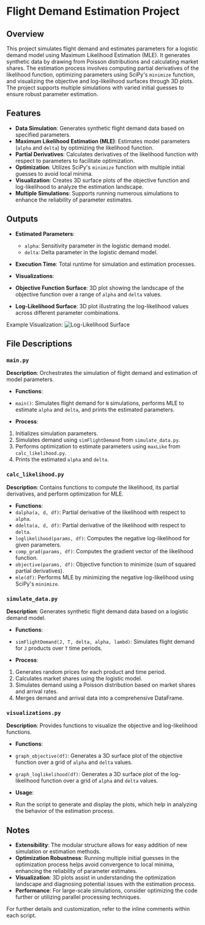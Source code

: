 # Flight Demand Estimation Project

## Overview
This project simulates flight demand and estimates parameters for a logistic demand model using Maximum Likelihood Estimation (MLE). It generates synthetic data by drawing from Poisson distributions and calculating market shares. The estimation process involves computing partial derivatives of the likelihood function, optimizing parameters using SciPy's `minimize` function, and visualizing the objective and log-likelihood surfaces through 3D plots. The project supports multiple simulations with varied initial guesses to ensure robust parameter estimation.

## Features
- **Data Simulation**: Generates synthetic flight demand data based on specified parameters.
- **Maximum Likelihood Estimation (MLE)**: Estimates model parameters (`alpha` and `delta`) by optimizing the likelihood function.
- **Partial Derivatives**: Calculates derivatives of the likelihood function with respect to parameters to facilitate optimization.
- **Optimization**: Utilizes SciPy's `minimize` function with multiple initial guesses to avoid local minima.
- **Visualization**: Creates 3D surface plots of the objective function and log-likelihood to analyze the estimation landscape.
- **Multiple Simulations**: Supports running numerous simulations to enhance the reliability of parameter estimates.

## Outputs
- **Estimated Parameters**:
  - `alpha`: Sensitivity parameter in the logistic demand model.
  - `delta`: Delta parameter in the logistic demand model.

- **Execution Time**: Total runtime for simulation and estimation processes.

- **Visualizations**:
- **Objective Function Surface**: 3D plot showing the landscape of the objective function over a range of `alpha` and `delta` values.
- **Log-Likelihood Surface**: 3D plot illustrating the log-likelihood values across different parameter combinations.

Example Visualization:
![Log-Likelihood Surface](path_to_your_image.png)

## File Descriptions

### `main.py`
**Description**: Orchestrates the simulation of flight demand and estimation of model parameters.
- **Functions**:
- `main()`: Simulates flight demand for `N` simulations, performs MLE to estimate `alpha` and `delta`, and prints the estimated parameters.

- **Process**:
1. Initializes simulation parameters.
2. Simulates demand using `simFlightDemand` from `simulate_data.py`.
3. Performs optimization to estimate parameters using `maxLike` from `calc_likelihood.py`.
4. Prints the estimated `alpha` and `delta`.

### `calc_likelihood.py`
**Description**: Contains functions to compute the likelihood, its partial derivatives, and perform optimization for MLE.
- **Functions**:
- `dalpha(a, d, df)`: Partial derivative of the likelihood with respect to `alpha`.
- `ddelta(a, d, df)`: Partial derivative of the likelihood with respect to `delta`.
- `loglikelihood(params, df)`: Computes the negative log-likelihood for given parameters.
- `comp_grad(params, df)`: Computes the gradient vector of the likelihood function.
- `objective(params, df)`: Objective function to minimize (sum of squared partial derivatives).
- `mle(df)`: Performs MLE by minimizing the negative log-likelihood using SciPy's `minimize`.

### `simulate_data.py`
**Description**: Generates synthetic flight demand data based on a logistic demand model.
- **Functions**:
- `simFlightDemand(J, T, delta, alpha, lambd)`: Simulates flight demand for `J` products over `T` time periods.

- **Process**:
1. Generates random prices for each product and time period.
2. Calculates market shares using the logistic model.
3. Simulates demand using a Poisson distribution based on market shares and arrival rates.
4. Merges demand and arrival data into a comprehensive DataFrame.

### `visualizations.py`
**Description**: Provides functions to visualize the objective and log-likelihood functions.
- **Functions**:
- `graph_objective(df)`: Generates a 3D surface plot of the objective function over a grid of `alpha` and `delta` values.
- `graph_loglikelihood(df)`: Generates a 3D surface plot of the log-likelihood function over a grid of `alpha` and `delta` values.

- **Usage**:
- Run the script to generate and display the plots, which help in analyzing the behavior of the estimation process.

## Notes
- **Extensibility**: The modular structure allows for easy addition of new simulation or estimation methods.
- **Optimization Robustness**: Running multiple initial guesses in the optimization process helps avoid convergence to local minima, enhancing the reliability of parameter estimates.
- **Visualization**: 3D plots assist in understanding the optimization landscape and diagnosing potential issues with the estimation process.
- **Performance**: For large-scale simulations, consider optimizing the code further or utilizing parallel processing techniques.

For further details and customization, refer to the inline comments within each script.
